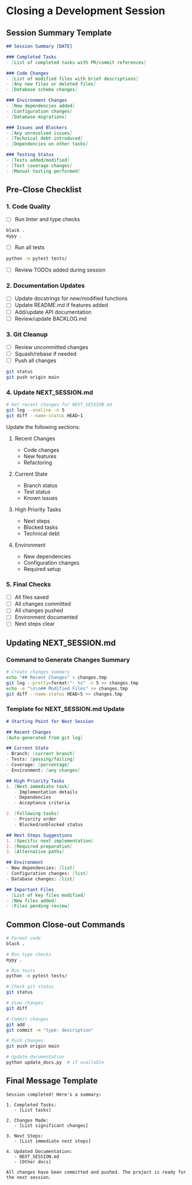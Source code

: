 # Closing a Development Session

## Session Summary Template
```markdown
## Session Summary [DATE]

### Completed Tasks
- [List of completed tasks with PR/commit references]

### Code Changes
- [List of modified files with brief descriptions]
- [Any new files or deleted files]
- [Database schema changes]

### Environment Changes
- [New dependencies added]
- [Configuration changes]
- [Database migrations]

### Issues and Blockers
- [Any unresolved issues]
- [Technical debt introduced]
- [Dependencies on other tasks]

### Testing Status
- [Tests added/modified]
- [Test coverage changes]
- [Manual testing performed]
```

## Pre-Close Checklist

### 1. Code Quality
- [ ] Run linter and type checks
```bash
black .
mypy .
```
- [ ] Run all tests
```bash
python -m pytest tests/
```
- [ ] Review TODOs added during session

### 2. Documentation Updates
- [ ] Update docstrings for new/modified functions
- [ ] Update README.md if features added
- [ ] Add/update API documentation
- [ ] Review/update BACKLOG.md

### 3. Git Cleanup
- [ ] Review uncommitted changes
- [ ] Squash/rebase if needed
- [ ] Push all changes
```bash
git status
git push origin main
```

### 4. Update NEXT_SESSION.md
```bash
# Get recent changes for NEXT_SESSION.md
git log --oneline -n 5
git diff --name-status HEAD~1
```

Update the following sections:
1. Recent Changes
   - Code changes
   - New features
   - Refactoring
   
2. Current State
   - Branch status
   - Test status
   - Known issues
   
3. High Priority Tasks
   - Next steps
   - Blocked tasks
   - Technical debt
   
4. Environment
   - New dependencies
   - Configuration changes
   - Required setup

### 5. Final Checks
- [ ] All files saved
- [ ] All changes committed
- [ ] All changes pushed
- [ ] Environment documented
- [ ] Next steps clear

## Updating NEXT_SESSION.md

### Command to Generate Changes Summary
```bash
# Create changes summary
echo "## Recent Changes" > changes.tmp
git log --pretty=format:"- %s" -n 5 >> changes.tmp
echo -e "\n\n## Modified Files" >> changes.tmp
git diff --name-status HEAD~5 >> changes.tmp
```

### Template for NEXT_SESSION.md Update
```markdown
# Starting Point for Next Session

## Recent Changes
[Auto-generated from git log]

## Current State
- Branch: [current branch]
- Tests: [passing/failing]
- Coverage: [percentage]
- Environment: [any changes]

## High Priority Tasks
1. [Next immediate task]
   - Implementation details
   - Dependencies
   - Acceptance criteria

2. [Following tasks]
   - Priority order
   - Blocked/unblocked status

## Next Steps Suggestions
1. [Specific next implementation]
2. [Required preparation]
3. [Alternative paths]

## Environment
- New dependencies: [list]
- Configuration changes: [list]
- Database changes: [list]

## Important Files
- [List of key files modified]
- [New files added]
- [Files pending review]
```

## Common Close-out Commands
```bash
# Format code
black .

# Run type checks
mypy .

# Run tests
python -m pytest tests/

# Check git status
git status

# View changes
git diff

# Commit changes
git add .
git commit -m "type: description"

# Push changes
git push origin main

# Update documentation
python update_docs.py  # if available
```

## Final Message Template
```
Session completed! Here's a summary:

1. Completed Tasks:
   - [List tasks]

2. Changes Made:
   - [List significant changes]

3. Next Steps:
   - [List immediate next steps]

4. Updated Documentation:
   - NEXT_SESSION.md
   - [Other docs]

All changes have been committed and pushed. The project is ready for the next session.
```
